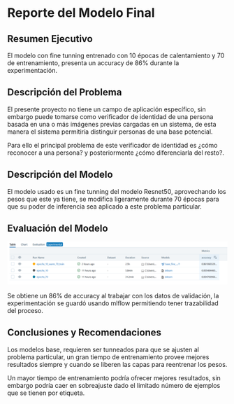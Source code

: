 # Reporte del Modelo Final

## Resumen Ejecutivo

El modelo con fine tunning entrenado con 10 épocas de calentamiento y 70 de entrenamiento, presenta un accuracy de 86% durante la experimentación.

## Descripción del Problema

El presente proyecto no tiene un campo de aplicación específico, sin embargo puede tomarse como verificador de identidad de una persona basada en una o más imágenes previas cargadas en un sistema, de esta manera el sistema permitiría distinguir personas de una base potencial.

Para ello el principal problema de este verificador de identidad es ¿cómo reconocer a una persona? y posteriormente ¿cómo diferenciarla del resto?. 


## Descripción del Modelo

El modelo usado es un fine tunning del modelo Resnet50, aprovechando los pesos que este ya tiene, se modifica ligeramente durante 70 épocas para que su poder de inferencia sea aplicado a este problema particular.

## Evaluación del Modelo

![resultados ml flow](image.png)

Se obtiene un 86% de accuracy al trabajar con los datos de validación, la experimentación se guardó usando mlflow permitiendo tener trazabilidad del proceso.

## Conclusiones y Recomendaciones

Los modelos base, requieren ser tunneados para que se ajusten al problema particular, un gran tiempo de entrenamiento provee mejores resultados siempre y cuando se liberen las capas para reentrenar los pesos.

Un mayor tiempo de entrenamiento podría ofrecer mejores resultados, sin embargo podría caer en sobreajuste dado el limitado número de ejemplos que se tienen por etiqueta.

